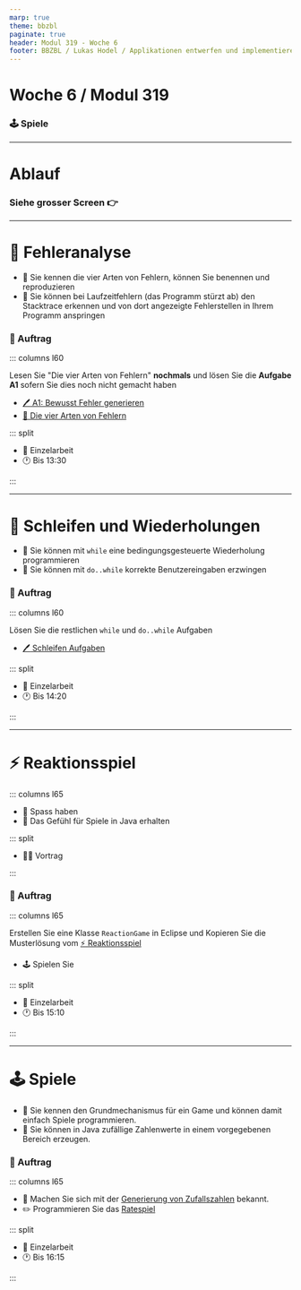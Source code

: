 ```yaml
---
marp: true
theme: bbzbl
paginate: true
header: Modul 319 - Woche 6
footer: BBZBL / Lukas Hodel / Applikationen entwerfen und implementieren
---
```


<!-- _class: big center -->

# Woche 6 / Modul 319

### :joystick: Spiele

---

<!-- _class: big center -->

# Ablauf

### Siehe grosser Screen :point_right:

---

<!-- _class: emoji-list -->

# 🧐 Fehleranalyse

- :dart: Sie kennen die vier Arten von Fehlern, können Sie benennen und reproduzieren
- :dart: Sie können bei Laufzeitfehlern (das Programm stürzt ab) den Stacktrace
  erkennen und von dort angezeigte Fehlerstellen in Ihrem Programm anspringen

### :pencil: Auftrag

::: columns l60

Lesen Sie "Die vier Arten von Fehlern" **nochmals** und lösen Sie die **Aufgabe A1** sofern Sie dies noch 
nicht gemacht haben

- [:pen: A1: Bewusst Fehler generieren](https://codingluke.github.io/bbzbl-modul-319/docs/woche04/fehleranalyse#pen-a1-bewusst-fehler-generieren)
- [:open_book: Die vier Arten von Fehlern](https://codingluke.github.io/bbzbl-modul-319/docs/woche04/fehleranalyse#bug-die-vier-arten-von-fehlern)

::: split

- :dna: Einzelarbeit
- :clock1: Bis 13:30

:::

---

<!-- _class: emoji-list -->

# 🔁 Schleifen und Wiederholungen

- :dart: Sie können mit `while` eine bedingungsgesteuerte Wiederholung
  programmieren
- :dart: Sie können mit `do..while` korrekte Benutzereingaben erzwingen

### :pencil: Auftrag

::: columns l60

Lösen Sie die restlichen `while` und `do..while` Aufgaben

- [:pen: Schleifen Aufgaben](https://codingluke.github.io/bbzbl-modul-319/docs/woche05/5a-while/aufgaben)

::: split

- :dna: Einzelarbeit
- :clock1: Bis 14:20

:::

---

<!-- _class: emoji-list -->

# :zap: Reaktionsspiel

::: columns l65

- :dart: Spass haben
- :dart: Das Gefühl für Spiele in Java erhalten

::: split

- :man_teacher: Vortrag

:::

### :pencil: Auftrag

::: columns l65

Erstellen Sie eine Klasse `ReactionGame` in Eclipse und 
Kopieren Sie die Musterlösung vom [:zap: Reaktionsspiel](https://codingluke.github.io/bbzbl-modul-319/docs/woche06/6a-spiele/reaktionsspiel)
- :joystick: Spielen Sie

::: split

- :dna: Einzelarbeit
- :clock1: Bis 15:10

:::

---

<!-- _class: emoji-list -->

# :joystick: Spiele

- :dart: Sie kennen den Grundmechanismus für ein Game und können damit einfach Spiele programmieren.
- :dart: Sie können in Java zufällige Zahlenwerte in einem vorgegebenen Bereich erzeugen.

### :pencil: Auftrag

::: columns l65

- :open_book: Machen Sie sich mit der [Generierung von Zufallszahlen](https://codingluke.github.io/bbzbl-modul-319/docs/woche06/6a-spiele/zufall) bekannt.
- :pencil2: Programmieren Sie das [Ratespiel](https://codingluke.github.io/bbzbl-modul-319/docs/woche06/6a-spiele/ratespiel)

::: split

- :dna: Einzelarbeit
- :clock1: Bis 16:15

:::
